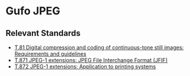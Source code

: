 # Gufo JPEG

## Relevant Standards

- [T.81 Digital compression and coding of continuous-tone still images: Requirements and guidelines](https://www.w3.org/Graphics/JPEG/itu-t81.pdf)
- [T.871 JPEG-1 extensions: JPEG File Interchange Format (JFIF)](https://www.itu.int/rec/T-REC-T.871)
- [T.872 JPEG-1 extensions: Application to printing systems](https://www.itu.int/rec/T-REC-T.872)
